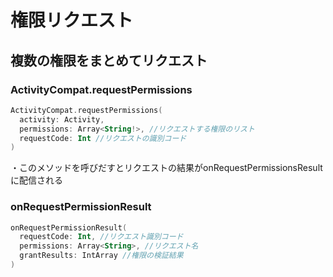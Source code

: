 # 権限リクエスト

## 複数の権限をまとめてリクエスト

### ActivityCompat.requestPermissions

```kotlin
ActivityCompat.requestPermissions(
  activity: Activity,
  permissions: Array<String!>, //リクエストする権限のリスト
  requestCode: Int //リクエストの識別コード
)
```

・このメソッドを呼びだすとリクエストの結果がonRequestPermissionsResultに配信される

### onRequestPermissionResult

```kotlin
onRequestPermissionResult(
  requestCode: Int, //リクエスト識別コード
  permissions: Array<String>, //リクエスト名
  grantResults: IntArray //権限の検証結果
)
```

### 
